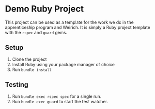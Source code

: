 # Demo Ruby Project

This project can be used as a template for the work we do in the apprenticeship program and Weirich. It is simply a Ruby project template with the `rspec` and `guard` gems.

## Setup

1. Clone the project
1. Install Ruby using your package manager of choice
1. Run `bundle install`

## Testing

1. Run `bundle exec rspec spec` for a single run.
1. Run `bundle exec guard` to start the test watcher.
